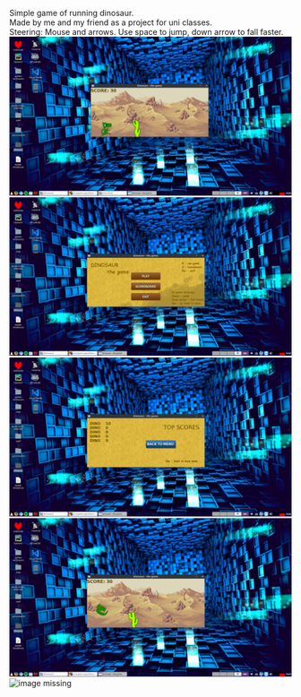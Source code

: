 Simple game of running dinosaur.  
Made by me and my friend as a project for uni classes.  
Steering: Mouse and arrows. Use space to jump, down arrow to fall faster.  
![image missing](other/4.png)  
![image missing](other/1.png)  
![image missing](other/2.png)  
![image missing](other/3.png)  
![image missing](http://www.wtfpl.net/wp-content/uploads/2012/12/wtfpl-badge-1.png)  
